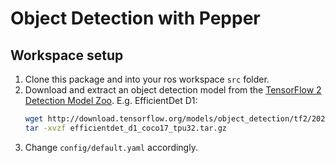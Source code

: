 # Object Detection with Pepper

## Workspace setup

1. Clone this package and into your ros workspace ``src`` folder.
2. Download and extract an object detection model from the [TensorFlow 2 Detection Model Zoo](https://github.com/tensorflow/models/blob/master/research/object_detection/g3doc/tf2_detection_zoo.md).
    E.g. EfficientDet D1:
    ```bash
    wget http://download.tensorflow.org/models/object_detection/tf2/20200711/efficientdet_d1_coco17_tpu-32.tar.gz
    tar -xvzf efficientdet_d1_coco17_tpu32.tar.gz
    ```
3. Change ``config/default.yaml`` accordingly.
